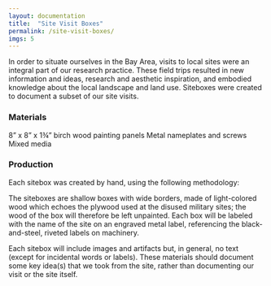 ```yaml
---
layout: documentation
title:  "Site Visit Boxes"
permalink: /site-visit-boxes/
imgs: 5
---
```


In order to situate ourselves in the Bay Area, visits to local sites were an integral part of our research practice. These field trips resulted in new information and ideas, research and aesthetic inspiration, and embodied knowledge about the local landscape and land use. Siteboxes were created to document a subset of our site visits.
 
### Materials

8” x 8” x 1¾” birch wood painting panels
Metal nameplates and screws
Mixed media 
 
### Production

Each sitebox was created by hand, using the following methodology:

The siteboxes are shallow boxes with wide borders, made of light-colored wood which echoes the plywood used at the disused military sites; the wood of the box will therefore be left unpainted. Each box will be labeled with the name of the site on an engraved metal label, referencing the black-and-steel, riveted labels on machinery. 

Each sitebox will include images and artifacts but, in general, no text (except for incidental words or labels). These materials should document some key idea(s) that we took from the site, rather than documenting our visit or the site itself. 
